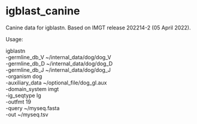 # igblast_canine
Canine data for igblastn. Based on IMGT release 202214-2 (05 April 2022).

Usage:

igblastn \
  -germline_db_V ~/internal_data/dog/dog_V \
  -germline_db_D ~/internal_data/dog/dog_D \
  -germline_db_J ~/internal_data/dog/dog_J \
  -organism dog \
  -auxiliary_data ~/optional_file/dog_gl.aux \
  -domain_system imgt \
  -ig_seqtype Ig \
  -outfmt 19 \
  -query ~/myseq.fasta \
  -out ~/myseq.tsv
